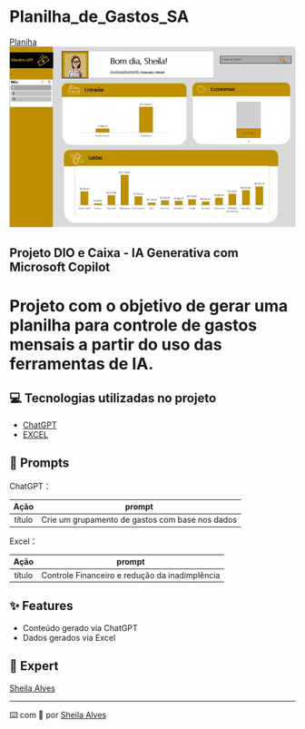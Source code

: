 # Planilha_de_Gastos_SA

[Planiha](https://github.com/sheilaufrj/Planilha_de_Gastos_SA/blob/main/Planilha_de_Gastos_SA_DIO.xlsx)
</a>
<img 
    src="https://github.com/sheilaufrj/Planilha_de_Gastos_SA/blob/main/Planilha_Gastos_SA.jpg" 
    alt="🔴 PLANILHA">
</a>
</p>


Projeto DIO e Caixa - IA Generativa com Microsoft Copilot
-------

# Projeto com o objetivo de gerar uma planilha para controle de gastos mensais a partir do uso das ferramentas de IA. 

## 💻 Tecnologias utilizadas no projeto

- [ChatGPT](https://chat.openai.com/) 
- [EXCEL](https://www.microsoft.com/pt-br/microsoft-365/free-office-online-for-the-web)

## 🧠 Prompts

ChatGPT：

|   Ação   | prompt            |
| :------: | ------------------------------------------------------------------------------------------ |
|  título  | Crie um grupamento de gastos com base nos dados                                            |

Excel：

|  Ação  | prompt                                                                                 |
| :----: | -------------------------------------------------------------------------------------- |
| título | Controle Financeiro e redução da inadimplência |

## ✨ Features

- Conteúdo gerado via ChatGPT
- Dados gerados via Excel

## 💜 Expert
[Sheila Alves](https://github.com/sheilaufrj)
<p>

---

⌨️ com 💜 por [Sheila Alves](https://github.com/sheilaufrj)
